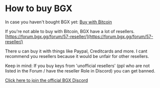 ﻿# How to buy BGX
In case you haven't bought BGX yet:
[Buy with Bitcoin](https://forum.bgx.gg/index.php?app=license_system)

If you're not able to buy with Bitcoin, BGX have a lot of resellers.
[https://forum.bgx.gg/forum/57-reseller/](https://forum.bgx.gg/forum/57-reseller/)

There u can buy it with things like Paypal, Creditcards and more. I cant recommend you resellers because it would be unfair for other resellers.

Keep in mind: If you buy keys from 'unofficial resellers' (ppl who are not listed in the Forum / have the reseller Role in Discord) you can get banned.

[Click here to join the official BGX Discord](http://www.bgx.gg/discord)

